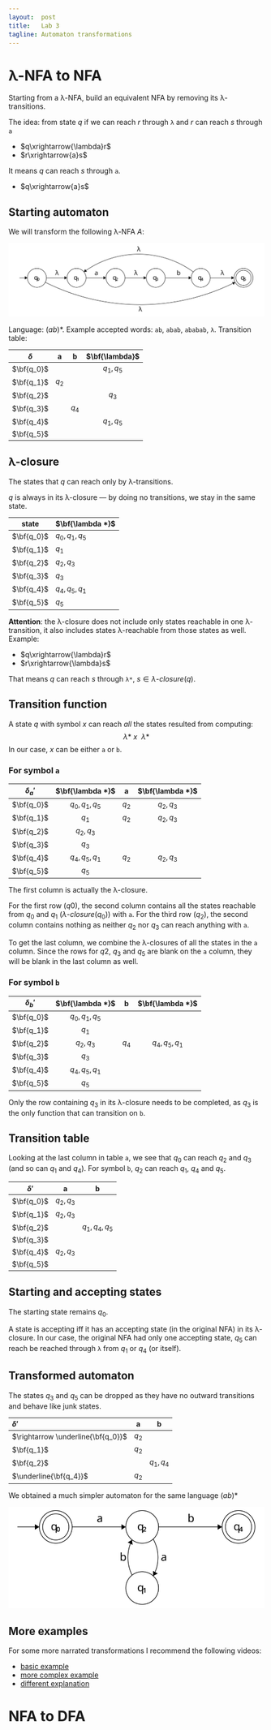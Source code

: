 ```yaml
---
layout:  post
title:   Lab 3
tagline: Automaton transformations
---
```


# λ-NFA to NFA

Starting from a λ-NFA, build an equivalent NFA by removing  its λ-transitions.

The idea: from state $q$ if we can reach $r$ through `λ` and $r$ can reach $s$ through `a`

- $q\xrightarrow{\lambda}r$
- $r\xrightarrow{a}s$

It means $q$ can reach $s$ through `a`.

- $q\xrightarrow{a}s$


## Starting automaton

We will transform the following λ-NFA $A$:

![l-nfa](assets/l-nfa-original.svg)

Language: $(ab)*$. Example accepted words: `ab`, `abab`, `ababab`, `λ`. Transition table:

| $\delta$   | **a** | **b** | $\bf{\lambda}$ |
| ---------- | :---: | :---: | :------------: |
| $\bf{q_0}$ |       |       |   $q_1,q_5$    |
| $\bf{q_1}$ | $q_2$ |       |                |
| $\bf{q_2}$ |       |       |     $q_3$      |
| $\bf{q_3}$ |       | $q_4$ |                |
| $\bf{q_4}$ |       |       |   $q_1,q_5$    |
| $\bf{q_5}$ |       |       |                |

## λ-closure

The states that $q$ can reach only by λ-transitions.

 $q$ is always in its λ-closure — by doing no transitions, we stay in the same state.

| state      | $\bf{\lambda *}$ |
| ---------- | :--------------- |
| $\bf{q_0}$ | $q_0, q_1, q_5$  |
| $\bf{q_1}$ | $q_1$            |
| $\bf{q_2}$ | $q_2, q_3$       |
| $\bf{q_3}$ | $q_3$            |
| $\bf{q_4}$ | $q_4, q_5, q_1$  |
| $\bf{q_5}$ | $q_5$            |

**Attention**: the λ-closure does not include only states reachable in one λ-transition, it also includes states λ-reachable from those states as well. Example:

- $q\xrightarrow{\lambda}r$
- $r\xrightarrow{\lambda}s$

That means $q$ can reach $s$ through `λ*`, $s \in λ \text{-} closure(q)$.



## Transition function

A state $q$ with symbol $x$ can reach *all* the states resulted from computing:
$$
\lambda{*} \ x\ \ \lambda*
$$
In our case, $x$ can be either `a` or `b`.

### For symbol `a`

| $\delta_a'$ | $\bf{\lambda *}$ |   a   | $\bf{\lambda *}$ |
| ----------- | :--------------: | :---: | :--------------: |
| $\bf{q_0}$  | $q_0, q_1, q_5$  | $q_2$ |    $q_2, q_3$    |
| $\bf{q_1}$  |      $q_1$       | $q_2$ |    $q_2, q_3$    |
| $\bf{q_2}$  |    $q_2, q_3$    |       |                  |
| $\bf{q_3}$  |      $q_3$       |       |                  |
| $\bf{q_4}$  | $q_4, q_5, q_1$  | $q_2$ |    $q_2, q_3$    |
| $\bf{q_5}$  |      $q_5$       |       |                  |

The first column is actually the λ-closure.

For the first row ($q0$), the second column contains all the states reachable from $q_0$ and $q_1$ ($λ \text{-} closure(q_0)$) with `a`. For the third row ($q_2$), the second column contains nothing as neither $q_2$ nor $q_3$ can reach anything with `a`.

To get the last column, we combine the λ-closures of all the states in the `a` column. Since the rows for $q2$, $q_3$ and $q_5$ are blank on the `a` column, they will be blank in the last column as well.

### For symbol `b`

| $\delta_b'$ | $\bf{\lambda *}$ |   b   | $\bf{\lambda *}$ |
| ----------- | :--------------: | :---: | :--------------: |
| $\bf{q_0}$  | $q_0, q_1, q_5$  |       |                  |
| $\bf{q_1}$  |      $q_1$       |       |                  |
| $\bf{q_2}$  |    $q_2, q_3$    | $q_4$ | $q_4, q_5, q_1$  |
| $\bf{q_3}$  |      $q_3$       |       |                  |
| $\bf{q_4}$  | $q_4, q_5, q_1$  |       |                  |
| $\bf{q_5}$  |      $q_5$       |       |                  |

Only the row containing $q_3$ in its λ-closure needs to be completed, as $q_3$ is the only function that can transition on `b`.

## Transition table

Looking at the last column in table `a`, we see that $q_0$ can reach $q_2$ and $q_3$ (and so can $q_1$ and $q_4$). For symbol `b`, $q_2$ can reach $q_1$, $q_4$ and $q_5$.

| $\delta'$  |     a      |        b        |
| ---------- | :--------: | :-------------: |
| $\bf{q_0}$ | $q_2, q_3$ |                 |
| $\bf{q_1}$ | $q_2, q_3$ |                 |
| $\bf{q_2}$ |            | $q_1, q_4, q_5$ |
| $\bf{q_3}$ |            |                 |
| $\bf{q_4}$ | $q_2, q_3$ |                 |
| $\bf{q_5}$ |            |                 |



## Starting and accepting states

The starting state remains $q_0$.

A state  is accepting iff it has an accepting state (in the original NFA) in its λ-closure. In our case, the original NFA had only one accepting state, $q_5$ can reach be reached through  `λ` from $q_1$ or $q_4$ (or itself).



## Transformed automaton

The states $q_3$ and $q_5$ can be dropped as they have no outward transitions and behave like junk states.

| $\delta'$                          |   a   |     b      |
| :--------------------------------- | :---: | :--------: |
| $\rightarrow \underline{\bf{q_0}}$ | $q_2$ |            |
| $\bf{q_1}$                         | $q_2$ |            |
| $\bf{q_2}$                         |       | $q_1, q_4$ |
| $\underline{\bf{q_4}}$             | $q_2$ |            |

We obtained a much simpler automaton for the same language $(ab)*$

![nfa](assets/l-nfa-transformed.svg)



## More examples

For some more narrated transformations I recommend the following videos:

- [basic example](https://youtu.be/I6GFKekMr7s)
- [more complex example](https://youtu.be/Jz4YQ09nOxA)
- [different explanation](https://youtu.be/oEraHUCwFVU)



# NFA to DFA
